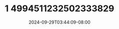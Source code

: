 --- 
title: "1 4994511232502333829"
description: "video bokeh 1 4994511232502333829      "
date: 2024-09-29T03:44:09-08:00
file_code: "rbxjg9yte278"
draft: false
cover: "km7qp0nx7aequbw5.jpg"
tags: ["indo", "bokep-indo", "bokep-viral", "bokep-ig"]
length: 139
fld_id: "1235740"
foldername: "Asupan Pemuas Nafsu"
categories: ["Asupan Pemuas Nafsu"]
views: 47
---